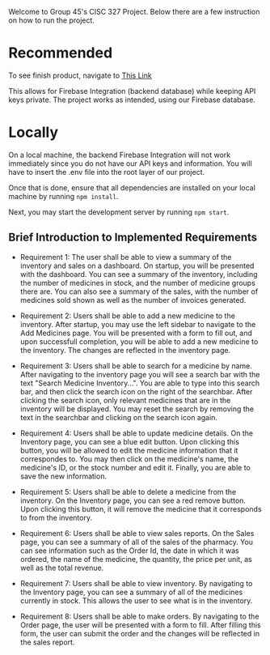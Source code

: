 Welcome to Group 45's CISC 327 Project. Below there are a few instruction on how to run the project.

# Recommended
To see finish product, navigate to [This Link](https://pharma-cisc327-group-45.netlify.app/)

This allows for Firebase Integration (backend database) while keeping API keys private.
The project works as intended, using our Firebase database.

# Locally
On a local machine, the backend Firebase Integration will not work immediately since you do not have our
API keys and information. You will have to insert the .env file into the root layer of our project.

Once that is done, ensure that all dependencies are installed on your local machine by running ```npm install```.

Next, you may start the development server by running ```npm start```.

## Brief Introduction to Implemented Requirements
- Requirement 1: The user shall be able to view a summary of the inventory and sales on a dashboard. On
startup, you will be presented with the dashboard. You can see a summary of the inventory, including the number
of medicines in stock, and the number of medicine groups there are. You can also see a summary of the sales,
with the number of medicines sold shown as well as the number of invoices generated.

- Requirement 2: Users shall be able to add a new medicine to the inventory. After startup, you may use the left
sidebar to navigate to the Add Medicines page. You will be presented with a form to fill out, and upon successfull 
completion, you will be able to add a new medicine to the inventory. The changes are reflected in the inventory page.

- Requirement 3: Users shall be able to search for a medicine by name. After navigating to the inventory page
you will see a search bar with the text "Search Medicine Inventory...". You are able to type into
this search bar, and then click the search icon on the right of the searchbar. After clicking the search icon,
only relevant medicines that are in the inventory will be displayed. You may reset the search by removing the text in the searchbar and clicking on the search icon again.

- Requirement 4: Users shall be able to update medicine details. On the Inventory page, you can see a blue 
edit button. Upon clicking this button, you will be allowed to edit the medicine information that it correspondes to. You may then click on the medicine's name, the medicine's ID, or the stock number and edit it. Finally, you are able to save the new information.

- Requirement 5: Users shall be able to delete a medicine from the inventory. On the Inventory page, you can 
see a red remove button. Upon clicking this button, it will remove the medicine that it corresponds to from the inventory.

- Requirement 6: Users shall be able to view sales reports. On the Sales page, you can see a summary of all 
of the sales of the pharmacy. You can see information such as the Order Id, the date in which it was ordered, the name of the medicine, the quantity, the price per unit, as well as the total revenue.

- Requirement 7: Users shall be able to view inventory. By navigating to the Inventory page, you can see
a summary of all of the medicines currently in stock. This allows the user to see what is in the inventory.

- Requirement 8: Users shall be able to make orders. By navigating to the Order page, the user will be
presented with a form to fill. After filling this form, the user can submit the order and the changes
will be reflected in the sales report.
